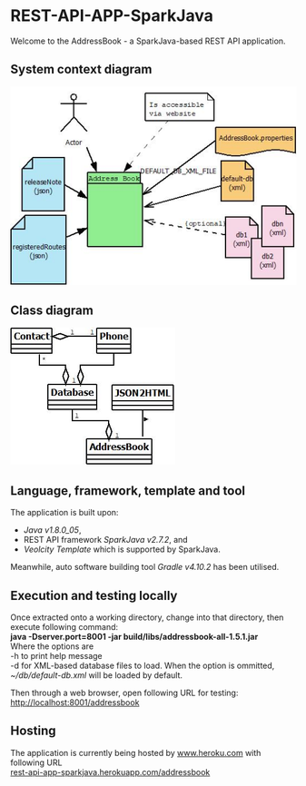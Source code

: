 # REST-API-APP-SparkJava
Welcome to the AddressBook - a SparkJava-based REST API application.

## System context diagram
![System Context Diagram](doco/img/ContextDiagram.jpeg)

## Class diagram
![Class Diagram](doco/img/ClassDiagram.jpeg)

## Language, framework, template and tool
The application is built upon:
   * _Java v1.8.0_05_, 
   * REST API framework _SparkJava v2.7.2_, and 
   * _Veolcity Template_ which is supported by SparkJava.</br>

Meanwhile, auto software building tool _Gradle v4.10.2_ has been utilised.

## Execution and testing locally
Once extracted onto a working directory, change into that directory, then execute following command:</br>
__java -Dserver.port=8001 -jar build/libs/addressbook-all-1.5.1.jar__</br>
Where the options are</br>
-h to print help message</br>
-d for XML-based database files to load. When the option is ommitted, _~/db/default-db.xml_ will be loaded by default.</br>

Then through a web browser, open following URL for testing:</br>
[http://localhost:8001/addressbook](http://localhost:8001/addressbook)

## Hosting
The application is currently being hosted by www.heroku.com with following URL<br/>
[rest-api-app-sparkjava.herokuapp.com/addressbook](https://rest-api-app-sparkjava.herokuapp.com/addressbook)
